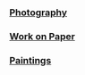 ### <a href="/photography">Photography</a>

### <a href="/paper">Work on Paper</a>

### <a href="/paintings">Paintings</a>
